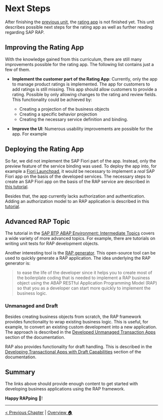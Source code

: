 # Next Steps

After finishing the [previous unit](adding_behavior.md), the [rating app](scenario_description.md) is
not finished yet. This unit describes possible next steps for the rating app as well as further reading
regarding SAP RAP.

## Improving the Rating App

With the knowledge gained from this curriculum, there are still many improvements possible for the rating app.
The following list contains just a few of them.

- **Implement the customer part of the Rating App**:
  Currently, only the app to manage product ratings is implemented. The app for customers to
  add ratings is still missing. This app should allow customers to provide a rating. Possible by
  only allowing changes to the rating and review fields. This functionality could be achieved by:

  - Creating a projection of the business objects
  - Creating a specific behavior projection
  - Creating the necessary service definition and binding.

- **Improve the UI**:
  Numerous usability improvements are possible for the app. For example

## Deploying the Rating App

So far, we did not implement the SAP Fiori part of the app. Instead, only the preview feature of the
service binding was used. To deploy the app into, for example a [Fiori Launchpad](https://experience.sap.com/fiori-design-web/launchpad/),
it would be necessary to implement a _real_ SAP Fiori app on the basis of the developed services. The
necessary steps to create an SAP Fiori app on the basis of the RAP service are
described in [this tutorial](https://developers.sap.com/tutorials/fiori-tools-rap-create-application.html).

Besides that, the app currently lacks authorization and authentication. Adding an authorization model
to an RAP application is described in this [tutorial](https://developers.sap.com/group.abap-env-authorizations.html).

## Advanced RAP Topic

The tutorial in the [SAP BTP ABAP Environment: Intermediate Topics](https://developers.sap.com/mission.abap-env-intermediate.html)
covers a wide variety of more advanced topics. For example, there are tutorials on writing unit tests for RAP
development objects.

Another interesting tool is the [RAP generator](https://github.com/SAP-samples/cloud-abap-rap). This open-source tool
can be used to quickly generate a RAP application. The idea underlying the RAP generator is:

> to ease the life of the developer since it helps you to create most of the boilerplate coding that
> is needed to implement a RAP business object using the ABAP RESTful Application Programming Model (RAP)
> so that you as a developer can start more quickly to implement the business logic.

### Unmanaged and Draft

Besides creating business objects from scratch, the RAP framework provides functionality to
wrap existing business logic. This is useful, for example, to convert an existing custom development
into a new application. The approach is described in the
[Developed Unmanaged Transaction Apps](https://help.sap.com/docs/ABAP_PLATFORM_NEW/fc4c71aa50014fd1b43721701471913d/f6cb3e3402694f5585068e5e5161a7c1.html)
section of the documentation.

RAP also provides functionality for draft handling. This is described in the
[Developing Transactional Apps with Draft Capabilities](https://help.sap.com/docs/ABAP_PLATFORM_NEW/fc4c71aa50014fd1b43721701471913d/71ba2bec1d0d4f22bc344bba6b569f2e.html)
section of the documentation.

## Summary

The links above should provide enough content to get started with developing business applications
using the RAP framework.

**Happy RAPping** 🎤!

---

[< Previous Chapter](./transactional_app.md) | [Overview 🏠](../README.md)
